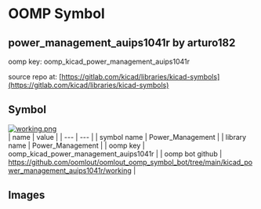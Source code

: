 # OOMP Symbol  
## power_management_auips1041r  by arturo182  
  
oomp key: oomp_kicad_power_management_auips1041r  
  
source repo at: [https://gitlab.com/kicad/libraries/kicad-symbols](https://gitlab.com/kicad/libraries/kicad-symbols)  
## Symbol  
  
[![working.png](working_600.png)](working.png)  
| name | value | 
| --- | --- | 
| symbol name | Power_Management | 
| library name | Power_Management | 
| oomp key | oomp_kicad_power_management_auips1041r | 
| oomp bot github | https://github.com/oomlout/oomlout_oomp_symbol_bot/tree/main/kicad_power_management_auips1041r/working | 
## Images  
